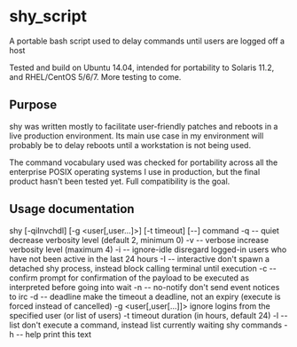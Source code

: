 # shy_script
A portable bash script used to delay commands until users are logged off a host

Tested and build on Ubuntu 14.04, intended for portability to Solaris 11.2, and RHEL/CentOS 5/6/7.
More testing to come.

## Purpose
shy was written mostly to facilitate user-friendly patches and reboots in a live production environment. Its main use case in my environment will probably be to delay reboots until a workstation is not being used.

The command vocabulary used was checked for portability across all the enterprise POSIX operating systems I use in production, but the final product hasn't been tested yet. Full compatibility is the goal.

## Usage documentation
shy [-qiInvchdl] [-g <user[,user...]>] [-t timeout] [--] command
  -q -- quiet           decrease verbosity level (default 2, minimum 0)
  -v -- verbose         increase verbosity level (maximum 4)
  -i -- ignore-idle     disregard logged-in users who have not been active in the last 24 hours
  -I -- interactive     don't spawn a detached shy process, instead block calling terminal until execution
  -c -- confirm         prompt for confirmation of the payload to be executed as interpreted before going into wait
  -n -- no-notify       don't send event notices to irc
  -d -- deadline        make the timeout a deadline, not an expiry (execute is forced instead of cancelled)
  -g <user[,user[...]]> ignore logins from the specified user (or list of users)
  -t <timeout>          timeout duration (in hours, default 24)
  -l -- list            don't execute a command, instead list currently waiting shy commands
  -h -- help            print this text
